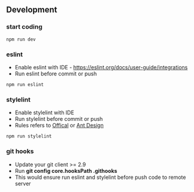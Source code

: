 ## Development

### start coding
```
npm run dev
```

### eslint
* Enable eslint with IDE - https://eslint.org/docs/user-guide/integrations
* Run eslint before commit or push
```
npm run eslint
```

### stylelint
* Enable stylelint with IDE
* Run stylelint before commit or push
* Rules refers to [Offical](https://stylelint.io/user-guide/example-config/) or [Ant Design](https://github.com/ant-design/ant-design/blob/master/.stylelintrc)
```
npm run stylelint
```

### git hooks
* Update your git client >= 2.9
* Run **git config core.hooksPath .githooks**
* This would ensure run eslint and stylelint before push code to remote server
